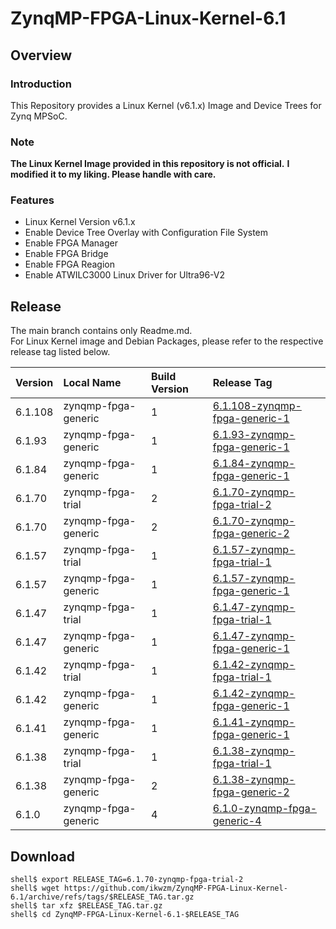 ZynqMP-FPGA-Linux-Kernel-6.1
====================================================================================

Overview
------------------------------------------------------------------------------------

### Introduction

This Repository provides a Linux Kernel (v6.1.x) Image and Device Trees for Zynq MPSoC.

### Note

**The Linux Kernel Image provided in this repository is not official.**
**I modified it to my liking. Please handle with care.**

### Features

  * Linux Kernel Version v6.1.x
  * Enable Device Tree Overlay with Configuration File System
  * Enable FPGA Manager
  * Enable FPGA Bridge
  * Enable FPGA Reagion
  * Enable ATWILC3000 Linux Driver for Ultra96-V2

Release
------------------------------------------------------------------------------------

The main branch contains only Readme.md.     
For Linux Kernel image and Debian Packages, please refer to the respective release tag listed below.

| Version  | Local Name          | Build Version | Release Tag |
|:---------|:--------------------|:--------------|:------------|
| 6.1.108  | zynqmp-fpga-generic | 1             | [6.1.108-zynqmp-fpga-generic-1](https://github.com/ikwzm/ZynqMP-FPGA-Linux-Kernel-6.1/tree/6.1.108-zynqmp-fpga-generic-1) |
| 6.1.93   | zynqmp-fpga-generic | 1             | [6.1.93-zynqmp-fpga-generic-1](https://github.com/ikwzm/ZynqMP-FPGA-Linux-Kernel-6.1/tree/6.1.93-zynqmp-fpga-generic-1) |
| 6.1.84   | zynqmp-fpga-generic | 1             | [6.1.84-zynqmp-fpga-generic-1](https://github.com/ikwzm/ZynqMP-FPGA-Linux-Kernel-6.1/tree/6.1.84-zynqmp-fpga-generic-1) |
| 6.1.70   | zynqmp-fpga-trial   | 2             | [6.1.70-zynqmp-fpga-trial-2](https://github.com/ikwzm/ZynqMP-FPGA-Linux-Kernel-6.1/tree/6.1.70-zynqmp-fpga-trial-2) |
| 6.1.70   | zynqmp-fpga-generic | 2             | [6.1.70-zynqmp-fpga-generic-2](https://github.com/ikwzm/ZynqMP-FPGA-Linux-Kernel-6.1/tree/6.1.70-zynqmp-fpga-generic-2) |
| 6.1.57   | zynqmp-fpga-trial   | 1             | [6.1.57-zynqmp-fpga-trial-1](https://github.com/ikwzm/ZynqMP-FPGA-Linux-Kernel-6.1/tree/6.1.57-zynqmp-fpga-trial-1) |
| 6.1.57   | zynqmp-fpga-generic | 1             | [6.1.57-zynqmp-fpga-generic-1](https://github.com/ikwzm/ZynqMP-FPGA-Linux-Kernel-6.1/tree/6.1.57-zynqmp-fpga-generic-1) |
| 6.1.47   | zynqmp-fpga-trial   | 1             | [6.1.47-zynqmp-fpga-trial-1](https://github.com/ikwzm/ZynqMP-FPGA-Linux-Kernel-6.1/tree/6.1.47-zynqmp-fpga-trial-1) |
| 6.1.47   | zynqmp-fpga-generic | 1             | [6.1.47-zynqmp-fpga-generic-1](https://github.com/ikwzm/ZynqMP-FPGA-Linux-Kernel-6.1/tree/6.1.47-zynqmp-fpga-generic-1) |
| 6.1.42   | zynqmp-fpga-trial   | 1             | [6.1.42-zynqmp-fpga-trial-1](https://github.com/ikwzm/ZynqMP-FPGA-Linux-Kernel-6.1/tree/6.1.42-zynqmp-fpga-trial-1) |
| 6.1.42   | zynqmp-fpga-generic | 1             | [6.1.42-zynqmp-fpga-generic-1](https://github.com/ikwzm/ZynqMP-FPGA-Linux-Kernel-6.1/tree/6.1.42-zynqmp-fpga-generic-1) |
| 6.1.41   | zynqmp-fpga-generic | 1             | [6.1.41-zynqmp-fpga-generic-1](https://github.com/ikwzm/ZynqMP-FPGA-Linux-Kernel-6.1/tree/6.1.41-zynqmp-fpga-generic-1) |
| 6.1.38   | zynqmp-fpga-trial   | 1             | [6.1.38-zynqmp-fpga-trial-1](https://github.com/ikwzm/ZynqMP-FPGA-Linux-Kernel-6.1/tree/6.1.38-zynqmp-fpga-trial-1) |
| 6.1.38   | zynqmp-fpga-generic | 2             | [6.1.38-zynqmp-fpga-generic-2](https://github.com/ikwzm/ZynqMP-FPGA-Linux-Kernel-6.1/tree/6.1.38-zynqmp-fpga-generic-2) |
| 6.1.0    | zynqmp-fpga-generic | 4             | [6.1.0-zynqmp-fpga-generic-4](https://github.com/ikwzm/ZynqMP-FPGA-Linux-Kernel-6.1/tree/6.1.0-zynqmp-fpga-generic-4) |

Download
------------------------------------------------------------------------------------

```console
shell$ export RELEASE_TAG=6.1.70-zynqmp-fpga-trial-2
shell$ wget https://github.com/ikwzm/ZynqMP-FPGA-Linux-Kernel-6.1/archive/refs/tags/$RELEASE_TAG.tar.gz
shell$ tar xfz $RELEASE_TAG.tar.gz
shell$ cd ZynqMP-FPGA-Linux-Kernel-6.1-$RELEASE_TAG
```
